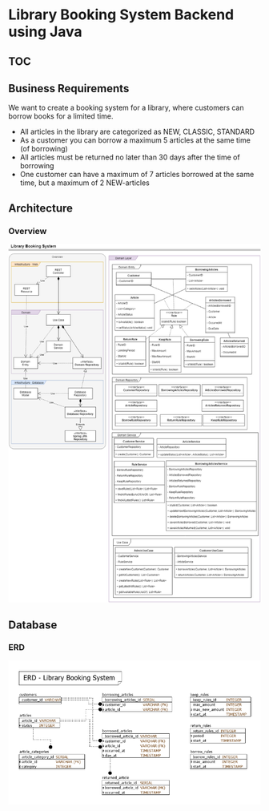 Library Booking System Backend using Java <!-- omit on toc -->
========================================

TOC <!-- omit on toc -->
-------------------


Business Requirements
-------------------

We want to create a booking system for a library, where customers can borrow books for a limited time.
- All articles in the library are categorized as NEW, CLASSIC, STANDARD
- As a customer you can borrow a maximum 5 articles at the same time (of borrowing)
- All articles must be returned no later than 30 days after the time of borrowing
- One customer can have a maximum of 7 articles borrowed at the same time, but a maximum of 2 NEW-articles


Architecture
-------------------

### Overview
![Overview](https://raw.githubusercontent.com/takeshi-omae-lws/media/master/LibraryBookingSystem.png)


Database
-------------------

### ERD
![ERD](https://raw.githubusercontent.com/takeshi-omae-lws/media/master/LibraryBookingSystemERD.png)
